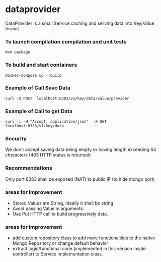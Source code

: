 # dataprovider
DataProvider is a small Service caching and serving data into Key/Value format


### To launch compilation compilation and unit tests
```
mvn package
```

### To build and start containers
```
docker-compose up --build
```

### Example of Call Save Data
```
curl -X POST  localhost:8383/v1/key/data/value/provider
```

### Example of Call to get Data
```
curl -i -H "Accept: application/json"  -X GET localhost:8383/v1/key/data
```

### Security
We don't accept saving data being empty or having length exceeding 64 cheracters (403 HTTP status is returned)

### Recommendations
Only port 8383 shall be exposed (NAT) to public IP (to hide mongo port)

### areas for improvement
- Stored Values are String, Ideally it shall be string
- Avoid passing Value in arguments.
- Use Put HTTP call to build progressively data.

### areas for improvement
- add custom repository class to add more functionalities to the native Mongo Repository or change default behavior
- extract logic/functional code (implemented in this version inside controller) to Service implementation class.

